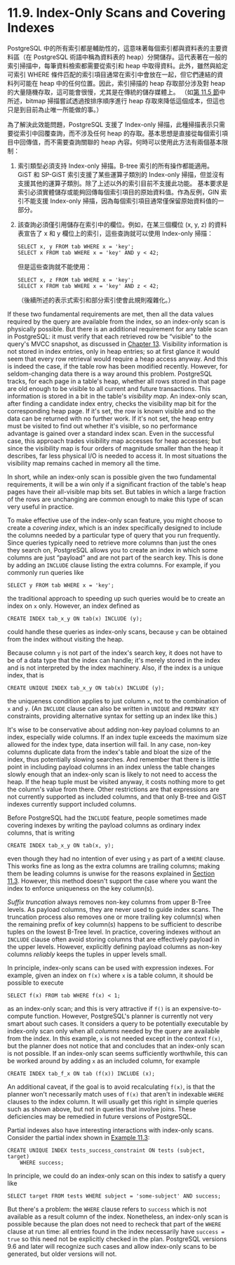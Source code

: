 # 11.9. Index-Only Scans and Covering Indexes

PostgreSQL 中的所有索引都是輔助性的，這意味著每個索引都與資料表的主要資料區（在 PostgreSQL 術語中稱為資料表的 heap）分開儲存。這代表著在一般的索引掃描中，每筆資料檢索都需要從索引和 heap 中取得資料。此外，雖然與給定可索引 WHERE 條件匹配的索引項目通常在索引中會放在一起，但它們連結的資料列可能在 heap 中的任何位置。因此，索引掃描的 heap 存取部分涉及對 heap 的大量隨機存取，這可能會很慢，尤其是在傳統的儲存媒體上。 （如[第 11.5 節](combining-multiple-indexes.md)中所述，bitmap 掃描嘗試透過按排序順序進行 heap 存取來降低這個成本，但這也只是到目前為止唯一所能做的事。）

為了解決此效能問題，PostgreSQL 支援了 Index-only 掃描，此種掃描表示只需要從索引中回覆查詢，而不涉及任何 heap 的存取。基本思想是直接從每個索引項目中回傳值，而不需要查詢關聯的 heap 內容。何時可以使用此方法有兩個基本限制：

1. 索引類型必須支持 Index-only 掃描。B-tree 索引的所有操作都能適用。 GiST 和 SP-GiST 索引支援了某些運算子類別的 Index-only 掃描，但並沒有支援其他的運算子類別。除了上述以外的索引目前不支援此功能。 基本要求是索引必須實體儲存或能夠回傳每個索引項目的原始資料值。作為反例，GIN 索引不能支援 Index-only 掃描，因為每個索引項目通常僅保留原始資料值的一部分。
2. 該查詢必須僅引用儲存在索引中的欄位。例如，在某三個欄位 \(x, y, z\) 的資料表宣告了 x 和 y 欄位上的索引，這些查詢就可以使用 Index-only 掃描：

   ```text
   SELECT x, y FROM tab WHERE x = 'key';
   SELECT x FROM tab WHERE x = 'key' AND y < 42;
   ```

   但是這些查詢就不能使用：

   ```text
   SELECT x, z FROM tab WHERE x = 'key';
   SELECT x FROM tab WHERE x = 'key' AND z < 42;
   ```

   （後續所述的表示式索引和部分索引使會此規則複雜化。）

If these two fundamental requirements are met, then all the data values required by the query are available from the index, so an index-only scan is physically possible. But there is an additional requirement for any table scan in PostgreSQL: it must verify that each retrieved row be “visible” to the query's MVCC snapshot, as discussed in [Chapter 13](https://www.postgresql.org/docs/13/mvcc.html). Visibility information is not stored in index entries, only in heap entries; so at first glance it would seem that every row retrieval would require a heap access anyway. And this is indeed the case, if the table row has been modified recently. However, for seldom-changing data there is a way around this problem. PostgreSQL tracks, for each page in a table's heap, whether all rows stored in that page are old enough to be visible to all current and future transactions. This information is stored in a bit in the table's _visibility map_. An index-only scan, after finding a candidate index entry, checks the visibility map bit for the corresponding heap page. If it's set, the row is known visible and so the data can be returned with no further work. If it's not set, the heap entry must be visited to find out whether it's visible, so no performance advantage is gained over a standard index scan. Even in the successful case, this approach trades visibility map accesses for heap accesses; but since the visibility map is four orders of magnitude smaller than the heap it describes, far less physical I/O is needed to access it. In most situations the visibility map remains cached in memory all the time.

In short, while an index-only scan is possible given the two fundamental requirements, it will be a win only if a significant fraction of the table's heap pages have their all-visible map bits set. But tables in which a large fraction of the rows are unchanging are common enough to make this type of scan very useful in practice.

To make effective use of the index-only scan feature, you might choose to create a _covering index_, which is an index specifically designed to include the columns needed by a particular type of query that you run frequently. Since queries typically need to retrieve more columns than just the ones they search on, PostgreSQL allows you to create an index in which some columns are just “payload” and are not part of the search key. This is done by adding an `INCLUDE` clause listing the extra columns. For example, if you commonly run queries like

```text
SELECT y FROM tab WHERE x = 'key';
```

the traditional approach to speeding up such queries would be to create an index on `x` only. However, an index defined as

```text
CREATE INDEX tab_x_y ON tab(x) INCLUDE (y);
```

could handle these queries as index-only scans, because `y` can be obtained from the index without visiting the heap.

Because column `y` is not part of the index's search key, it does not have to be of a data type that the index can handle; it's merely stored in the index and is not interpreted by the index machinery. Also, if the index is a unique index, that is

```text
CREATE UNIQUE INDEX tab_x_y ON tab(x) INCLUDE (y);
```

the uniqueness condition applies to just column `x`, not to the combination of `x` and `y`. \(An `INCLUDE` clause can also be written in `UNIQUE` and `PRIMARY KEY` constraints, providing alternative syntax for setting up an index like this.\)

It's wise to be conservative about adding non-key payload columns to an index, especially wide columns. If an index tuple exceeds the maximum size allowed for the index type, data insertion will fail. In any case, non-key columns duplicate data from the index's table and bloat the size of the index, thus potentially slowing searches. And remember that there is little point in including payload columns in an index unless the table changes slowly enough that an index-only scan is likely to not need to access the heap. If the heap tuple must be visited anyway, it costs nothing more to get the column's value from there. Other restrictions are that expressions are not currently supported as included columns, and that only B-tree and GiST indexes currently support included columns.

Before PostgreSQL had the `INCLUDE` feature, people sometimes made covering indexes by writing the payload columns as ordinary index columns, that is writing

```text
CREATE INDEX tab_x_y ON tab(x, y);
```

even though they had no intention of ever using `y` as part of a `WHERE` clause. This works fine as long as the extra columns are trailing columns; making them be leading columns is unwise for the reasons explained in [Section 11.3](https://www.postgresql.org/docs/13/indexes-multicolumn.html). However, this method doesn't support the case where you want the index to enforce uniqueness on the key column\(s\).

_Suffix truncation_ always removes non-key columns from upper B-Tree levels. As payload columns, they are never used to guide index scans. The truncation process also removes one or more trailing key column\(s\) when the remaining prefix of key column\(s\) happens to be sufficient to describe tuples on the lowest B-Tree level. In practice, covering indexes without an `INCLUDE` clause often avoid storing columns that are effectively payload in the upper levels. However, explicitly defining payload columns as non-key columns _reliably_ keeps the tuples in upper levels small.

In principle, index-only scans can be used with expression indexes. For example, given an index on `f(x)` where `x` is a table column, it should be possible to execute

```text
SELECT f(x) FROM tab WHERE f(x) < 1;
```

as an index-only scan; and this is very attractive if `f()` is an expensive-to-compute function. However, PostgreSQL's planner is currently not very smart about such cases. It considers a query to be potentially executable by index-only scan only when all _columns_ needed by the query are available from the index. In this example, `x` is not needed except in the context `f(x)`, but the planner does not notice that and concludes that an index-only scan is not possible. If an index-only scan seems sufficiently worthwhile, this can be worked around by adding `x` as an included column, for example

```text
CREATE INDEX tab_f_x ON tab (f(x)) INCLUDE (x);
```

An additional caveat, if the goal is to avoid recalculating `f(x)`, is that the planner won't necessarily match uses of `f(x)` that aren't in indexable `WHERE` clauses to the index column. It will usually get this right in simple queries such as shown above, but not in queries that involve joins. These deficiencies may be remedied in future versions of PostgreSQL.

Partial indexes also have interesting interactions with index-only scans. Consider the partial index shown in [Example 11.3](https://www.postgresql.org/docs/13/indexes-partial.html#INDEXES-PARTIAL-EX3):

```text
CREATE UNIQUE INDEX tests_success_constraint ON tests (subject, target)
    WHERE success;
```

In principle, we could do an index-only scan on this index to satisfy a query like

```text
SELECT target FROM tests WHERE subject = 'some-subject' AND success;
```

But there's a problem: the `WHERE` clause refers to `success` which is not available as a result column of the index. Nonetheless, an index-only scan is possible because the plan does not need to recheck that part of the `WHERE` clause at run time: all entries found in the index necessarily have `success = true` so this need not be explicitly checked in the plan. PostgreSQL versions 9.6 and later will recognize such cases and allow index-only scans to be generated, but older versions will not.  


